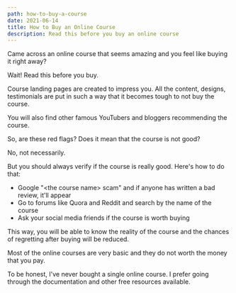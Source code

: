```yaml
---
path: how-to-buy-a-course
date: 2021-06-14
title: How to Buy an Online Course
description: Read this before you buy an online course
---
```


Came across an online course that seems amazing and you feel like buying it right away?

Wait! Read this before you buy.

Course landing pages are created to impress you. All the content, designs, testimonials are put in such a way that it becomes tough to not buy the course.

You will also find other famous YouTubers and bloggers recommending the course.

So, are these red flags? Does it mean that the course is not good?

No, not necessarily.

But you should always verify if the course is really good. Here's how to do that:

-   Google "\<the course name> scam" and if anyone has written a bad review, it'll appear
-   Go to forums like Quora and Reddit and search by the name of the course
-   Ask your social media friends if the course is worth buying

This way, you will be able to know the reality of the course and the chances of regretting after buying will be reduced.

Most of the online courses are very basic and they do not worth the money that you pay.

To be honest, I've never bought a single online course. I prefer going through the documentation and other free resources available.